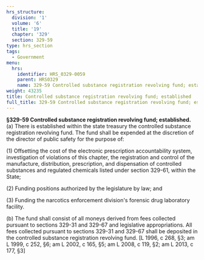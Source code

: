 ```yaml
---
hrs_structure:
  division: '1'
  volume: '6'
  title: '19'
  chapter: '329'
  section: 329-59
type: hrs_section
tags:
  - Government
menu:
  hrs:
    identifier: HRS_0329-0059
    parent: HRS0329
    name: 329-59 Controlled substance registration revolving fund; established
weight: 43235
title: Controlled substance registration revolving fund; established
full_title: 329-59 Controlled substance registration revolving fund; established
---
```

**§329-59 Controlled substance registration revolving fund; established.** (a) There is established within the state treasury the controlled substance registration revolving fund. The fund shall be expended at the discretion of the director of public safety for the purpose of:

(1) Offsetting the cost of the electronic prescription accountability system, investigation of violations of this chapter, the registration and control of the manufacture, distribution, prescription, and dispensation of controlled substances and regulated chemicals listed under section 329-61, within the State;

(2) Funding positions authorized by the legislature by law; and

(3) Funding the narcotics enforcement division's forensic drug laboratory facility.

(b) The fund shall consist of all moneys derived from fees collected pursuant to sections 329-31 and 329-67 and legislative appropriations. All fees collected pursuant to sections 329-31 and 329-67 shall be deposited in the controlled substance registration revolving fund. [L 1996, c 268, §3; am L 1999, c 252, §6; am L 2002, c 165, §5; am L 2008, c 119, §2; am L 2013, c 177, §3]